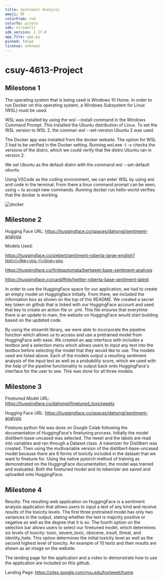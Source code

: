 ```yaml
---
title: Sentiment Analysis
emoji: 😻
colorFrom: red
colorTo: purple
sdk: streamlit
sdk_version: 1.17.0
app_file: app.py
pinned: false
license: unknown
---
```


# csuy-4613-Project
## Milestone 1

The operating system that is being used is Windows 10 Home. In order to run Docker on this operating system, a
Windows Subsystem for Linux (WSL) must be used.

WSL was installed by using the wsl --install command in the Windows Command Prompt. This installed the Ubuntu 
distribution of Linux. To set the WSL version to WSL 2, the comman wsl --set-version Ubuntu 2 was used.

The Docker app was installed from the docker website. The option for WSL 2 had to be verified in the
Docker setting. Running wsl.exe -l -v checks the versions of the distro, which we could verify that
the distro Ubuntu ran in version 2. 

We set Ubuntu as the default distro with the command wsl --set-default ubuntu

Using VSCode as the coding environment, we can enter WSL by using wsl and code in the terminal. From there
a linux command prompt can be seen, using ~ to accept new commands. Running docker run hello-world verifies
that the docker is working.

![docker](https://user-images.githubusercontent.com/33811542/227808275-baf0dec3-181c-4b04-beeb-b42c35667edb.jpg)

## Milestone 2

Hugging Face URL:
https://huggingface.co/spaces/dahongj/sentiment-analysis

Models Used:

https://huggingface.co/siebert/sentiment-roberta-large-english?text=I+like+you.+I+love+you

https://huggingface.co/finiteautomata/bertweet-base-sentiment-analysis

https://huggingface.co/cardiffnlp/twitter-roberta-base-sentiment-latest

In order to use the HuggingFace space for our application, we had to create an empty model on Huggingface 
initially. From there, we included the information box as shown on the top of this README. We created a
secret key token on github that is linked with our HuggingFace account and used that key to create an 
action file or .yml. This file ensures that everytime there is an update to main, the website on HuggingFace
would start building based on the updated code.

By using the streamlit library, we were able to incorporate the pipeline function which allows us to access
and use a pretrained model from HuggingFace with ease. We created an app interface with includes a textbox
and a selection menu which allows users to input any text into the textbox before selecting the model that
they would like to use. The models used are listed above. Each of the models output a resulting sentiment
analysis of the input text as well as a probability score, which we used with the help of the pipeline 
functionality to output back onto HuggingFace's interface for the user to see. This was done for all three
models.

## Milestone 3

Finetuned Model URL: https://huggingface.co/dahongj/finetuned_toxictweets

Hugging Face URL:
https://huggingface.co/spaces/dahongj/sentiment-analysis

Finetune python file was done on Google Colab following the documentation of HuggingFace's finetuning
process. Initially the model distilbert-base-uncased was selected. The tweet and the labels are read
into variables and ran through a Dataset class. A tokenizer for Distilbert was created.
Then using the multivariable version of the distilbert-base-uncased model because there are 6 forms 
of toxicity included in the dataset that we want to finetune for. Using the native pytorch method
of training as demonstrated on the HuggingFace documentation, the model was trained and evaluated.
Both the finetuned model and its tokenizer are saved and uploaded onto HuggingFace.

## Milestone 4

Results:
The resulting web application on HuggingFace is a sentiment analysis application that allows users
to input a text of any kind and receive results of the toxicity levels. The first three pretrained
model has only two variances in the output, stating whether the text is majority positive or negative
as well as the degree that it is so. The fourth option on the selection bar allows users to select
our finetuned model, which determines six levels of toxicity: toxic, severe_toxic, obscene, insult,
threat, and identity_hate. This option determines the initial toxicity level as well as the second
highest level of toxicity. An example of 10 texts and their results are shown as an image on the website.

The landing page for the application and a video to demonstrate how to use the application are included
on this github.

Landing Page: https://sites.google.com/nyu.edu/toxtweet/home

